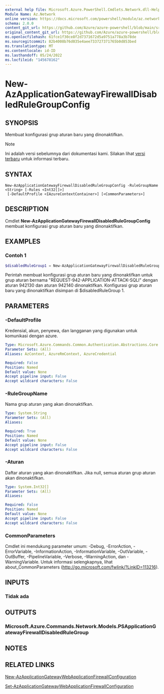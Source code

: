 ```yaml
---
external help file: Microsoft.Azure.PowerShell.Cmdlets.Network.dll-Help.xml
Module Name: Az.Network
online version: https://docs.microsoft.com/powershell/module/az.network/new-azapplicationgatewayfirewalldisabledrulegroupconfig
schema: 2.0.0
content_git_url: https://github.com/Azure/azure-powershell/blob/main/src/Network/Network/help/New-AzApplicationGatewayFirewallDisabledRuleGroupConfig.md
original_content_git_url: https://github.com/Azure/azure-powershell/blob/main/src/Network/Network/help/New-AzApplicationGatewayFirewallDisabledRuleGroupConfig.md
ms.openlocfilehash: 61fce1f30ce8f2d7371672d5a9751a778a3b78de
ms.sourcegitcommit: 82b4008b76d035e4aee733727371765b0d853bed
ms.translationtype: MT
ms.contentlocale: id-ID
ms.lasthandoff: 05/24/2022
ms.locfileid: "145678162"
---
```

# New-AzApplicationGatewayFirewallDisabledRuleGroupConfig

## SYNOPSIS
Membuat konfigurasi grup aturan baru yang dinonaktifkan.

> [!NOTE]
>Ini adalah versi sebelumnya dari dokumentasi kami. Silakan lihat [versi terbaru](/powershell/module/az.network/new-azapplicationgatewayfirewalldisabledrulegroupconfig) untuk informasi terbaru.

## SYNTAX

```
New-AzApplicationGatewayFirewallDisabledRuleGroupConfig -RuleGroupName <String> [-Rules <Int32[]>]
 [-DefaultProfile <IAzureContextContainer>] [<CommonParameters>]
```

## DESCRIPTION
Cmdlet **New-AzApplicationGatewayFirewallDisabledRuleGroupConfig** membuat konfigurasi grup aturan baru yang dinonaktifkan.

## EXAMPLES

### Contoh 1
```powershell
$disabledRuleGroup1 = New-AzApplicationGatewayFirewallDisabledRuleGroupConfig -RuleGroupName "REQUEST-942-APPLICATION-ATTACK-SQLI" -Rules 942130,942140
```

Perintah membuat konfigurasi grup aturan baru yang dinonaktifkan untuk grup aturan bernama "REQUEST-942-APPLICATION-ATTACK-SQLI" dengan aturan 942130 dan aturan 942140 dinonaktifkan. Konfigurasi grup aturan baru yang dinonaktifkan disimpan di $disabledRuleGroup 1.

## PARAMETERS

### -DefaultProfile
Kredensial, akun, penyewa, dan langganan yang digunakan untuk komunikasi dengan azure.

```yaml
Type: Microsoft.Azure.Commands.Common.Authentication.Abstractions.Core.IAzureContextContainer
Parameter Sets: (All)
Aliases: AzContext, AzureRmContext, AzureCredential

Required: False
Position: Named
Default value: None
Accept pipeline input: False
Accept wildcard characters: False
```

### -RuleGroupName
Nama grup aturan yang akan dinonaktifkan.

```yaml
Type: System.String
Parameter Sets: (All)
Aliases:

Required: True
Position: Named
Default value: None
Accept pipeline input: False
Accept wildcard characters: False
```

### -Aturan
Daftar aturan yang akan dinonaktifkan.
Jika null, semua aturan grup aturan akan dinonaktifkan.

```yaml
Type: System.Int32[]
Parameter Sets: (All)
Aliases:

Required: False
Position: Named
Default value: None
Accept pipeline input: False
Accept wildcard characters: False
```

### CommonParameters
Cmdlet ini mendukung parameter umum: -Debug, -ErrorAction, -ErrorVariable, -InformationAction, -InformationVariable, -OutVariable, -OutBuffer, -PipelineVariable, -Verbose, -WarningAction, dan -WarningVariable. Untuk informasi selengkapnya, lihat about_CommonParameters (http://go.microsoft.com/fwlink/?LinkID=113216).

## INPUTS

### Tidak ada

## OUTPUTS

### Microsoft.Azure.Commands.Network.Models.PSApplicationGatewayFirewallDisabledRuleGroup

## NOTES

## RELATED LINKS

[New-AzApplicationGatewayWebApplicationFirewallConfiguration](./New-AzApplicationGatewayWebApplicationFirewallConfiguration.md)

[Set-AzApplicationGatewayWebApplicationFirewallConfiguration](./Set-AzApplicationGatewayWebApplicationFirewallConfiguration.md)

